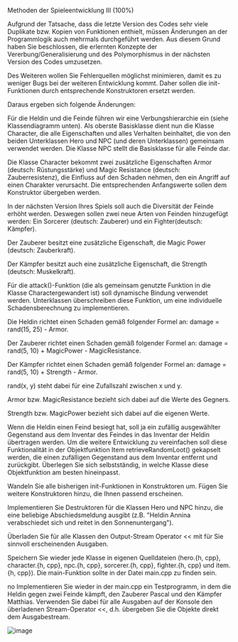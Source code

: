 Methoden der Spieleentwicklung III (100%)

Aufgrund der Tatsache, dass die letzte Version des Codes sehr viele Duplikate bzw. Kopien von Funktionen enthielt, müssen Änderungen an der Programmlogik auch mehrmals durchgeführt werden. Aus diesem Grund haben Sie beschlossen, die erlernten Konzepte der Vererbung/Generalisierung und des Polymorphismus in der nächsten Version des Codes umzusetzen. 

Des Weiteren wollen Sie Fehlerquellen möglichst minimieren, damit es zu weniger Bugs bei der weiteren Entwicklung kommt. Daher sollen die init-Funktionen durch entsprechende Konstruktoren ersetzt werden.

Daraus ergeben sich folgende Änderungen:

Für die Heldin und die Feinde führen wir eine Verbungshierarchie ein (siehe Klassendiagramm unten). Als oberste Basisklasse dient nun die Klasse Character, die alle Eigenschaften und alles Verhalten beinhaltet, die von den beiden Unterklassen Hero und NPC (und deren Unterklassen) gemeinsam verwendet werden. Die Klasse NPC stellt die Basisklasse für alle Feinde dar.

	

Die Klasse Character bekommt zwei zusätzliche Eigenschaften
Armor (deutsch: Rüstungsstärke) und 
Magic Resistance (deutsch: Zauberresistenz), 
die Einfluss auf den Schaden nehmen, den ein Angriff auf einen Charakter verursacht. Die entsprechenden Anfangswerte sollen dem Konstruktor übergeben werden.


In der nächsten Version Ihres Spiels soll auch die Diversität der Feinde erhöht werden. Deswegen sollen zwei neue Arten von Feinden hinzugefügt werden: Ein Sorcerer (deutsch: Zauberer) und ein Fighter(deutsch: Kämpfer).

Der Zauberer besitzt eine zusätzliche Eigenschaft, die Magic Power (deutsch: Zauberkraft).

Der Kämpfer besitzt auch eine zusätzliche Eigenschaft, die Strength (deutsch: Muskelkraft).

Für die attack()-Funktion (die als gemeinsam genutzte Funktion in die Klasse Charactergewandert ist) soll dynamische Bindung verwendet werden. Unterklassen überschreiben diese Funktion, um eine individuelle Schadensberechnung zu implementieren.

Die Heldin richtet einen Schaden gemäß folgender Formel an: damage = rand(15, 25) - Armor.

Der Zauberer richtet einen Schaden gemäß folgender Formel an: damage = rand(5, 10) + MagicPower - MagicResistance.
						
Der Kämpfer richtet einen Schaden gemäß folgender Formel an: damage = rand(5, 10) + Strength - Armor.

rand(x, y) steht dabei für eine Zufallszahl zwischen x und y.

Armor bzw. MagicResistance bezieht sich dabei auf die Werte des Gegners.

Strength bzw. MagicPower bezieht sich dabei auf die eigenen Werte.

Wenn die Heldin einen Feind besiegt hat, soll ja ein zufällig ausgewählter Gegenstand aus dem Inventar des Feindes in das Inventar der Heldin übertragen werden. Um die weitere Entwicklung zu vereinfachen soll diese Funktionalität in der Objektfunktion Item retrieveRandomLoot() gekapselt werden, die einen zufälligen Gegenstand aus dem Inventar entfernt und zurückgibt. Überlegen Sie sich selbstständig, in welche Klasse diese Objektfunktion am besten hineinpasst.

Wandeln Sie alle bisherigen init-Funktionen in Konstruktoren um. Fügen Sie weitere Konstruktoren hinzu, die Ihnen passend erscheinen.

Implementieren Sie Destruktoren für die Klassen Hero und NPC hinzu, die eine beliebige Abschiedsmeldung ausgibt (z.B. "Heldin Annina verabschiedet sich und reitet in den Sonnenuntergang").

Überladen Sie für alle Klassen den Output-Stream Operator << mit für Sie sinnvoll erscheinenden Ausgaben.

Speichern Sie wieder jede Klasse in eigenen Quelldateien (hero.{h, cpp}, character.{h, cpp}, npc.{h, cpp}, sorcerer.{h, cpp}, fighter.{h, cpp} und item.{h, cpp}). Die main-Funktion sollte in der Datei main.cpp zu finden sein.

no Implementieren Sie wieder in der main.cpp ein Testprogramm, in dem die Heldin gegen zwei Feinde kämpft, den Zauberer Pascal und den Kämpfer Matthias. Verwenden Sie dabei für alle Ausgaben auf der Konsole den überladenen Stream-Operator <<, d.h. übergeben Sie die Objekte direkt dem Ausgabestream.



![image](https://github.com/claner2804/Methods-of-Software-Engineering-2-HW3/assets/131294860/d80d4b9e-d1b2-4c2f-8718-19fe9ed80ed1)
